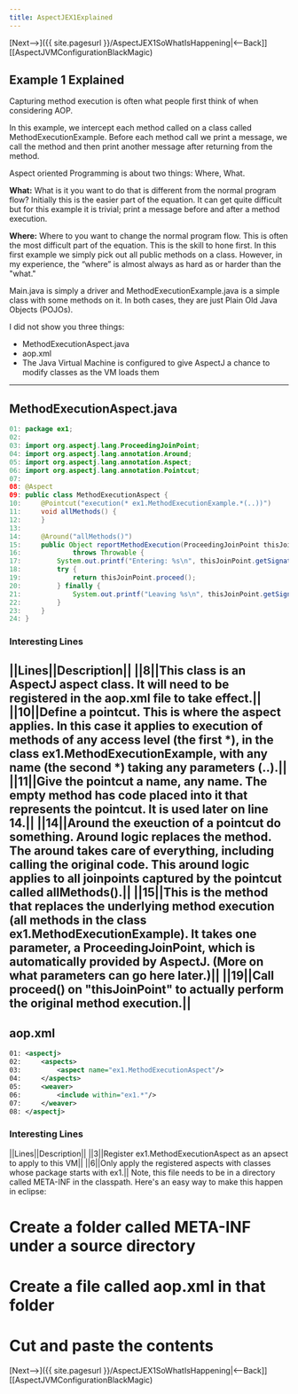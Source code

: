```yaml
---
title: AspectJEX1Explained
---
```

[Next-->]({{ site.pagesurl }}/AspectJEX1SoWhatIsHappening|<--Back]] [[AspectJVMConfigurationBlackMagic)

## Example 1 Explained
Capturing method execution is often what people first think of when considering AOP.

In this example, we intercept each method called on a class called MethodExecutionExample. Before each method call we print a message, we call the method and then print another message after returning from the method.

Aspect oriented Programming is about two things: Where, What.

**What:** What is it you want to do that is different from the normal program flow? Initially this is the easier part of the equation. It can get quite difficult but for this example it is trivial; print a message before and after a method execution.

**Where:** Where to you want to change the normal program flow. This is often the most difficult part of the equation. This is the skill to hone first. In this first example we simply pick out all public methods on a class. However, in my experience, the “where” is almost always as hard as or harder than the "what."

Main.java is simply a driver and MethodExecutionExample.java is a simple class with some methods on it. In both cases, they are just Plain Old Java Objects (POJOs).

I did not show you three things:
* MethodExecutionAspect.java
* aop.xml
* The Java Virtual Machine is configured to give AspectJ a chance to modify classes as the VM loads them

----
## MethodExecutionAspect.java
```java
01: package ex1;
02: 
03: import org.aspectj.lang.ProceedingJoinPoint;
04: import org.aspectj.lang.annotation.Around;
05: import org.aspectj.lang.annotation.Aspect;
06: import org.aspectj.lang.annotation.Pointcut;
07: 
08: @Aspect
09: public class MethodExecutionAspect {
10:     @Pointcut("execution(* ex1.MethodExecutionExample.*(..))")
11:     void allMethods() {
12:     }
13: 
14:     @Around("allMethods()")
15:     public Object reportMethodExecution(ProceedingJoinPoint thisJoinPoint)
16:             throws Throwable {
17:         System.out.printf("Entering: %s\n", thisJoinPoint.getSignature());
18:         try {
19:             return thisJoinPoint.proceed();
20:         } finally {
21:             System.out.printf("Leaving %s\n", thisJoinPoint.getSignature());
22:         }
23:     }
24: }
```
### Interesting Lines
||Lines||Description||
||8||This class is an AspectJ aspect class. It will need to be registered in the aop.xml file to take effect.||
||10||Define a **pointcut**. This is **where** the aspect applies. In this case it applies to execution of methods of any access level (the first *), in the class ex1.MethodExecutionExample, with any name (the second *) taking any parameters (..).||
||11||Give the pointcut a name, any name. The empty method has code placed into it that represents the pointcut. It is used later on line 14.||
||14||**Around** the exeuction of a pointcut do something. Around logic replaces the method. The around takes care of everything, including calling the original code. This around logic applies to all **joinpoints** captured by the **pointcut** called allMethods().||
||15||This is the method that replaces the underlying method execution (all methods in the class ex1.MethodExecutionExample). It takes one parameter, a ProceedingJoinPoint, which is automatically provided by AspectJ. (More on what parameters can go here later.)||
||19||Call proceed() on "thisJoinPoint" to actually perform the original method execution.||
----
## aop.xml
```xml
01: <aspectj>
02: 	<aspects>
03: 		<aspect name="ex1.MethodExecutionAspect"/>
04: 	</aspects>
05: 	<weaver>
06: 		<include within="ex1.*"/>
07: 	</weaver>
08: </aspectj>
```
### Interesting Lines
||Lines||Description||
||3||Register ex1.MethodExecutionAspect as an apsect to apply to this VM||
||6||Only apply the registered aspects with classes whose package starts with ex1.||
Note, this file needs to be in a directory called META-INF in the classpath. Here's an easy way to make this happen in eclipse:
# Create a folder called META-INF under a source directory
# Create a file called aop.xml in that folder
# Cut and paste the contents

[Next-->]({{ site.pagesurl }}/AspectJEX1SoWhatIsHappening|<--Back]] [[AspectJVMConfigurationBlackMagic)